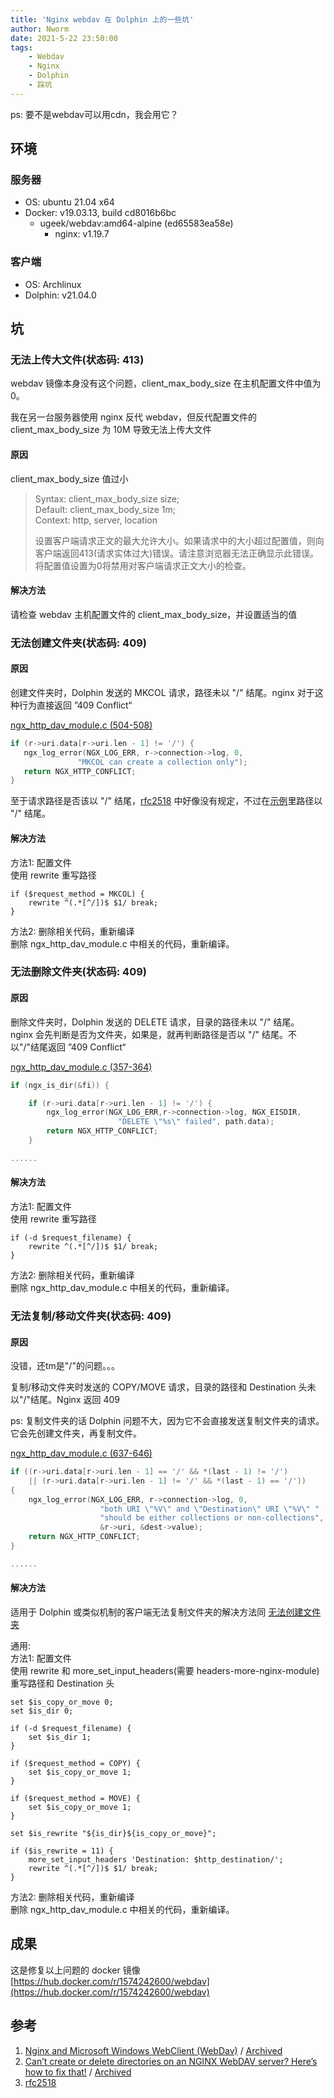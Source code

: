 ```yaml
---
title: 'Nginx webdav 在 Dolphin 上的一些坑'
author: Nworm
date: 2021-5-22 23:50:00
tags: 
    - Webdav
    - Nginx
    - Dolphin
    - 踩坑
---
```


ps: 要不是webdav可以用cdn，我会用它？

## 环境
### 服务器
- OS: ubuntu 21.04 x64
- Docker: v19.03.13, build cd8016b6bc
  - ugeek/webdav:amd64-alpine (ed65583ea58e)
    - nginx: v1.19.7

### 客户端
- OS: Archlinux
- Dolphin: v21.04.0
<!--more-->
## 坑
### 无法上传大文件(状态码: 413)
webdav 镜像本身没有这个问题，client_max_body_size 在主机配置文件中值为0。 

我在另一台服务器使用 nginx 反代 webdav，但反代配置文件的 client_max_body_size 为 10M 导致无法上传大文件

#### 原因
client_max_body_size 值过小
> Syntax: 	client_max_body_size size;  
> Default: 	client_max_body_size 1m;  
> Context: 	http, server, location  
>
> 设置客户端请求正文的最大允许大小。如果请求中的大小超过配置值，则向客户端返回413(请求实体过大)错误。请注意浏览器无法正确显示此错误。将配置值设置为0将禁用对客户端请求正文大小的检查。

#### 解决方法
请检查 webdav 主机配置文件的 client_max_body_size，并设置适当的值

### 无法创建文件夹(状态码: 409)
#### 原因
创建文件夹时，Dolphin 发送的 MKCOL 请求，路径未以 "/" 结尾。nginx 对于这种行为直接返回 ”409 Conflict“

[ngx_http_dav_module.c (504-508)][dav_module-L504]
 ```c
 if (r->uri.data[r->uri.len - 1] != '/') {
    ngx_log_error(NGX_LOG_ERR, r->connection->log, 0,
                "MKCOL can create a collection only");
    return NGX_HTTP_CONFLICT;
 }
``` 

至于请求路径是否该以 "/" 结尾，[rfc2518][rfc2518] 中好像没有规定，不过在[示例][rfc-MKCOL示例]里路径以 "/" 结尾。  

#### 解决方法
方法1: 配置文件  
使用 rewrite 重写路径  

```nginx
if ($request_method = MKCOL) { 
    rewrite ^(.*[^/])$ $1/ break; 
}
```
方法2: 删除相关代码，重新编译  
删除 ngx_http_dav_module.c 中相关的代码，重新编译。

### 无法删除文件夹(状态码: 409)
#### 原因
删除文件夹时，Dolphin 发送的 DELETE 请求，目录的路径未以 "/" 结尾。  
nginx 会先判断是否为文件夹，如果是，就再判断路径是否以 "/" 结尾。不以"/"结尾返回 ”409 Conflict“

[ngx_http_dav_module.c (357-364)][dav_module-L357]
```c
if (ngx_is_dir(&fi)) {

    if (r->uri.data[r->uri.len - 1] != '/') {
        ngx_log_error(NGX_LOG_ERR,r->connection->log, NGX_EISDIR,
                        "DELETE \"%s\" failed", path.data);
        return NGX_HTTP_CONFLICT;
    }

......
```

#### 解决方法
方法1: 配置文件  
使用 rewrite 重写路径  
```nginx
if (-d $request_filename) { 
    rewrite ^(.*[^/])$ $1/ break; 
}
```
方法2: 删除相关代码，重新编译  
删除 ngx_http_dav_module.c 中相关的代码，重新编译。

### 无法复制/移动文件夹(状态码: 409)
#### 原因
没错，还tm是"/"的问题。。。  

复制/移动文件夹时发送的 COPY/MOVE 请求，目录的路径和 Destination 头未以"/"结尾。Nginx 返回 409  
 
ps: 复制文件夹的话 Dolphin 问题不大，因为它不会直接发送复制文件夹的请求。它会先创建文件夹，再复制文件。

[ngx_http_dav_module.c (637-646)][dav_module-L637]
```c
if ((r->uri.data[r->uri.len - 1] == '/' && *(last - 1) != '/')
    || (r->uri.data[r->uri.len - 1] != '/' && *(last - 1) == '/'))
{
    ngx_log_error(NGX_LOG_ERR, r->connection->log, 0,
                    "both URI \"%V\" and \"Destination\" URI \"%V\" "
                    "should be either collections or non-collections",
                    &r->uri, &dest->value);
    return NGX_HTTP_CONFLICT;
}

......
```
#### 解决方法
适用于 Dolphin 或类似机制的客户端无法复制文件夹的解决方法同 [无法创建文件夹](#)

通用:  
方法1: 配置文件  
使用 rewrite 和 more_set_input_headers(需要 headers-more-nginx-module) 重写路径和 Destination 头

```nginx
set $is_copy_or_move 0;
set $is_dir 0;

if (-d $request_filename) { 
    set $is_dir 1; 
}

if ($request_method = COPY) {
    set $is_copy_or_move 1;
}

if ($request_method = MOVE) {
    set $is_copy_or_move 1;
}

set $is_rewrite "${is_dir}${is_copy_or_move}";

if ($is_rewrite = 11) { 
    more_set_input_headers 'Destination: $http_destination/';
    rewrite ^(.*[^/])$ $1/ break;
}
```
方法2: 删除相关代码，重新编译  
删除 ngx_http_dav_module.c 中相关的代码，重新编译。

<!-- todo
## 不显示含非英文字符文件及文件夹
这个我不确定，不过大概率是编码的问题。
-->

## 成果
这是修复以上问题的 docker 镜像
[https://hub.docker.com/r/1574242600/webdav](https://hub.docker.com/r/1574242600/webdav)

## 参考
1. [Nginx and Microsoft Windows WebClient (WebDav)](http://netlab.dhis.org/wiki/ru:software:nginx:webdav)  / [Archived](https://web.archive.org/web/20201026211658/http://netlab.dhis.org/wiki/ru:software:nginx:webdav)
2. [Can’t create or delete directories on an NGINX WebDAV server? Here’s how to fix that!](https://cetteup.com/36/cant-create-or-delete-directories-on-an-nginx-webdav-server-here-is-how-to-fix-that/) / [Archived](https://web.archive.org/web/20210521142218/https://cetteup.com/36/cant-create-or-delete-directories-on-an-nginx-webdav-server-here-is-how-to-fix-that/)
3. [rfc2518][rfc2518]



[dav_module-L504]: https://github.com/nginx/nginx/blob/5e5fa2e9e57b713e445b1737005ff6a202bda8ad/src/http/modules/ngx_http_dav_module.c#L504-L508
[dav_module-L357]: https://github.com/nginx/nginx/blob/5e5fa2e9e57b713e445b1737005ff6a202bda8ad/src/http/modules/ngx_http_dav_module.c#L357-L364
[dav_module-L637]: https://github.com/nginx/nginx/blob/5e5fa2e9e57b713e445b1737005ff6a202bda8ad/src/http/modules/ngx_http_dav_module.c#L637-L646
[rfc-MKCOL示例]: https://datatracker.ietf.org/doc/html/rfc2518#section-8.3.3
[rfc2518]: https://datatracker.ietf.org/doc/html/rfc2518